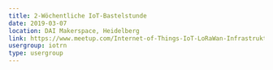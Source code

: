 ```yaml
---
title: 2-Wöchentliche IoT-Bastelstunde
date: 2019-03-07
location: DAI Makerspace, Heidelberg
link: https://www.meetup.com/Internet-of-Things-IoT-LoRaWan-Infrastruktur-4-RheinNeckar/events/259236632/
usergroup: iotrn
type: usergroup
---
```

